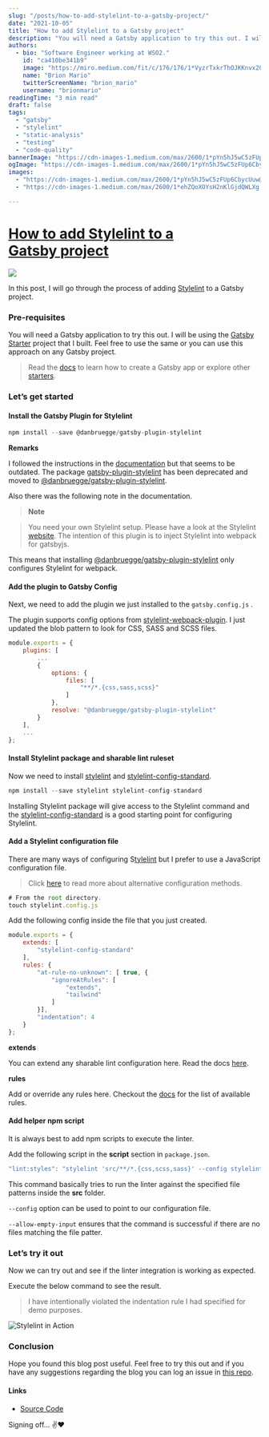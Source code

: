 ```yaml
---
slug: "/posts/how-to-add-stylelint-to-a-gatsby-project/"
date: "2021-10-05"
title: "How to add Stylelint to a Gatsby project"
description: "You will need a Gatsby application to try this out. I will be using the Gatsby Starter project that I built. Feel free to use the same or you can use this approach on any Gatsby project. I followed…"
authors:
  - bio: "Software Engineer working at WSO2."
    id: "ca410be341b9"
    image: "https://miro.medium.com/fit/c/176/176/1*VyzrTxkrThOJKKnvx20UTg.png"
    name: "Brion Mario"
    twitterScreenName: "brion_mario"
    username: "brionmario"
readingTime: "3 min read"
draft: false
tags:
  - "gatsby"
  - "stylelint"
  - "static-analysis"
  - "testing"
  - "code-quality"
bannerImage: "https://cdn-images-1.medium.com/max/2600/1*pYn5hJ5wC5zFUp6CbycUuw@2x.png"
ogImage: "https://cdn-images-1.medium.com/max/2600/1*pYn5hJ5wC5zFUp6CbycUuw@2x.png"
images:
  - "https://cdn-images-1.medium.com/max/2600/1*pYn5hJ5wC5zFUp6CbycUuw@2x.png"
  - "https://cdn-images-1.medium.com/max/2600/1*ehZQoXOYsH2nKlGjdQWLXg.png"

---
```


# [How to add Stylelint to a Gatsby project](https://medium.com/p/156004013f36/edit?source=your_stories_page-------------------------------------)

![](https://cdn-images-1.medium.com/max/800/1*pYn5hJ5wC5zFUp6CbycUuw@2x.png)

In this post, I will go through the process of adding [Stylelint](https://stylelint.io/) to a Gatsby project.

### Pre-requisites

You will need a Gatsby application to try this out. I will be using the [Gatsby Starter](https://github.com/brionmario/gatsby-starter) project that I built. Feel free to use the same or you can use this approach on any Gatsby project.

> Read the [docs](https://www.gatsbyjs.com/docs/quick-start/) to learn how to create a Gatsby app or explore other [starters](https://www.gatsbyjs.com/starters/?).

### Let’s get started

#### Install the Gatsby Plugin for Stylelint

```js
npm install --save @danbruegge/gatsby-plugin-stylelint
```

**Remarks**

I followed the instructions in the [documentation](https://www.gatsbyjs.com/plugins/gatsby-plugin-stylelint/) but that seems to be outdated. The package [gatsby-plugin-stylelint](https://www.npmjs.com/package/gatsby-plugin-stylelint) has been deprecated and moved to [@danbruegge/gatsby-plugin-stylelint](https://www.npmjs.com/package/@danbruegge/gatsby-plugin-stylelint).

Also there was the following note in the documentation.

> **Note**

> You need your own Stylelint setup. Please have a look at the Stylelint [website](https://stylelint.io/). The intention of this plugin is to inject Stylelint into webpack for gatsbyjs.

This means that installing [@danbruegge/gatsby-plugin-stylelint](https://www.npmjs.com/package/@danbruegge/gatsby-plugin-stylelint) only configures Stylelint for webpack.

#### Add the plugin to Gatsby Config

Next, we need to add the plugin we just installed to the `gatsby.config.js` .

The plugin supports config options from [stylelint-webpack-plugin](https://github.com/webpack-contrib/stylelint-webpack-plugin#options). I just updated the blob pattern to look for CSS, SASS and SCSS files.

```js
module.exports = {
    plugins: [
        ...
        {
            options: {
                files: [
                    "**/*.{css,sass,scss}"
                ]
            },
            resolve: "@danbruegge/gatsby-plugin-stylelint"
        }
    ],
    ...
};
```

#### **Install Stylelint package and sharable lint ruleset**

Now we need to install [stylelint](https://www.npmjs.com/package/stylelint) and [stylelint-config-standard](https://www.npmjs.com/package/stylelint-config-standard).

```js
npm install --save stylelint stylelint-config-standard
```

Installing Stylelint package will give access to the Stylelint command and the [stylelint-config-standard](https://www.npmjs.com/package/stylelint-config-standard) is a good starting point for configuring Stylelint.

#### Add a Stylelint configuration file

There are many ways of configuring S[tylelint](https://www.npmjs.com/package/stylelint) but I prefer to use a JavaScript configuration file.

> Click [here](https://stylelint.io/user-guide/configure) to read more about alternative configuration methods.

```js
# From the root directory.  
touch stylelint.config.js
```

Add the following config inside the file that you just created.

```js
module.exports = {
    extends: [
        "stylelint-config-standard"
    ],
    rules: {
        "at-rule-no-unknown": [ true, {
            "ignoreAtRules": [
                "extends",
                "tailwind"
            ]
        }],
        "indentation": 4
    }
};
```

**extends**

You can extend any sharable lint configuration here. Read the docs [here](https://stylelint.io/user-guide/configure#extends).

**rules**

Add or override any rules here. Checkout the [docs](https://stylelint.io/user-guide/rules/list) for the list of available rules.

#### Add helper npm script

It is always best to add npm scripts to execute the linter.

Add the following script in the **script** section in `package.json`.

```js
"lint:styles": "stylelint 'src/**/*.{css,scss,sass}' --config stylelint.config.js --allow-empty-input",
```

This command basically tries to run the linter against the specified file patterns inside the **src** folder.

`--config` option can be used to point to our configuration file.

`--allow-empty-input` ensures that the command is successful if there are no files matching the file patter.

### Let’s try it out

Now we can try out and see if the linter integration is working as expected.

Execute the below command to see the result.

> I have intentionally violated the indentation rule I had specified for demo purposes.

![Stylelint in Action](https://cdn-images-1.medium.com/max/800/1*ehZQoXOYsH2nKlGjdQWLXg.png)

### Conclusion

Hope you found this blog post useful. Feel free to try this out and if you have any suggestions regarding the blog you can log an issue in [this repo](https://github.com/brionmario/blog-resources/issues).

#### Links

*   [Source Code](https://github.com/brionmario/gatsby-starter/tree/init-stylelint)

Signing off… ✌️❤️
